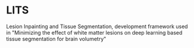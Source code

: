 # LITS
Lesion Inpainting and Tissue Segmentation, development framework used in "Minimizing the effect of white matter lesions on deep learning based tissue segmentation for brain volumetry"
